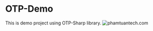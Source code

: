 # OTP-Demo
This is demo project using OTP-Sharp library.
![phamtuantech.com](OTP-Demo/doc/imgs/OTPMainUI.png)
